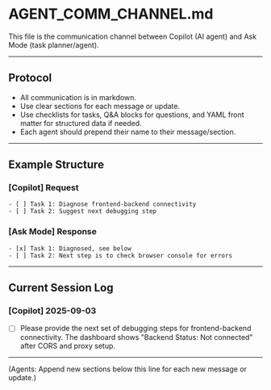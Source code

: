 # AGENT_COMM_CHANNEL.md

This file is the communication channel between Copilot (AI agent) and Ask Mode (task planner/agent).

---

## Protocol
- All communication is in markdown.
- Use clear sections for each message or update.
- Use checklists for tasks, Q&A blocks for questions, and YAML front matter for structured data if needed.
- Each agent should prepend their name to their message/section.

---

## Example Structure

### [Copilot] Request
```
- [ ] Task 1: Diagnose frontend-backend connectivity
- [ ] Task 2: Suggest next debugging step
```

### [Ask Mode] Response
```
- [x] Task 1: Diagnosed, see below
- [ ] Task 2: Next step is to check browser console for errors
```

---

## Current Session Log

### [Copilot] 2025-09-03
- [ ] Please provide the next set of debugging steps for frontend-backend connectivity. The dashboard shows "Backend Status: Not connected" after CORS and proxy setup.

---

(Agents: Append new sections below this line for each new message or update.)
